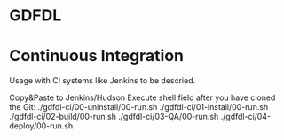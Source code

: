 # GDFDL
Continuous Integration
======================

Usage with CI systems like Jenkins to be descried.


Copy&Paste to Jenkins/Hudson Execute shell field after you have cloned the Git:
./gdfdl-ci/00-uninstall/00-run.sh
./gdfdl-ci/01-install/00-run.sh
./gdfdl-ci/02-build/00-run.sh
./gdfdl-ci/03-QA/00-run.sh
./gdfdl-ci/04-deploy/00-run.sh
